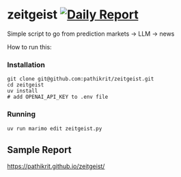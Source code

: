 # zeitgeist [![Daily Report](https://github.com/pathikrit/zeitgeist/actions/workflows/daily_report.yml/badge.svg)](https://github.com/pathikrit/zeitgeist/actions/workflows/daily_report.yml)

Simple script to go from prediction markets -> LLM -> news

How to run this:

### Installation
```shell
git clone git@github.com:pathikrit/zeitgeist.git
cd zeitgeist
uv install
# add OPENAI_API_KEY to .env file
```

### Running
```python
uv run marimo edit zeitgeist.py
```


## Sample Report

<https://pathikrit.github.io/zeitgeist/>
